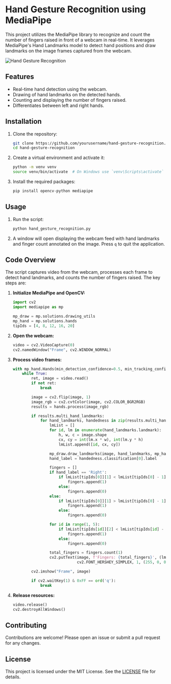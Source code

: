 # Hand Gesture Recognition using MediaPipe

This project utilizes the MediaPipe library to recognize and count the number of fingers raised in front of a webcam in real-time. It leverages MediaPipe's Hand Landmarks model to detect hand positions and draw landmarks on the image frames captured from the webcam.

![Hand Gesture Recognition](Capture%20d%E2%80%99%C3%A9cran%202024-06-17%20190334.png)

## Features

- Real-time hand detection using the webcam.
- Drawing of hand landmarks on the detected hands.
- Counting and displaying the number of fingers raised.
- Differentiates between left and right hands.

## Installation

1. Clone the repository:
    ```sh
    git clone https://github.com/yourusername/hand-gesture-recognition.git
    cd hand-gesture-recognition
    ```

2. Create a virtual environment and activate it:
    ```sh
    python -m venv venv
    source venv/bin/activate  # On Windows use `venv\Scripts\activate`
    ```

3. Install the required packages:
    ```sh
    pip install opencv-python mediapipe
    ```

## Usage

1. Run the script:
    ```sh
    python hand_gesture_recognition.py
    ```

2. A window will open displaying the webcam feed with hand landmarks and finger count annotated on the image. Press `q` to quit the application.

## Code Overview

The script captures video from the webcam, processes each frame to detect hand landmarks, and counts the number of fingers raised. The key steps are:

1. **Initialize MediaPipe and OpenCV:**
    ```python
    import cv2
    import mediapipe as mp

    mp_draw = mp.solutions.drawing_utils
    mp_hand = mp.solutions.hands
    tipIds = [4, 8, 12, 16, 20]
    ```

2. **Open the webcam:**
    ```python
    video = cv2.VideoCapture(0)
    cv2.namedWindow("Frame", cv2.WINDOW_NORMAL)
    ```

3. **Process video frames:**
    ```python
    with mp_hand.Hands(min_detection_confidence=0.5, min_tracking_confidence=0.5) as hands:
        while True:
            ret, image = video.read()
            if not ret:
                break

            image = cv2.flip(image, 1)
            image_rgb = cv2.cvtColor(image, cv2.COLOR_BGR2RGB)
            results = hands.process(image_rgb)

            if results.multi_hand_landmarks:
                for hand_landmarks, handedness in zip(results.multi_hand_landmarks, results.multi_handedness):
                    lmList = []
                    for id, lm in enumerate(hand_landmarks.landmark):
                        h, w, c = image.shape
                        cx, cy = int(lm.x * w), int(lm.y * h)
                        lmList.append([id, cx, cy])

                    mp_draw.draw_landmarks(image, hand_landmarks, mp_hand.HAND_CONNECTIONS)
                    hand_label = handedness.classification[0].label

                    fingers = []
                    if hand_label == 'Right':
                        if lmList[tipIds[0]][1] < lmList[tipIds[0] - 1][1]:
                            fingers.append(1)
                        else:
                            fingers.append(0)
                    else:
                        if lmList[tipIds[0]][1] > lmList[tipIds[0] - 1][1]:
                            fingers.append(1)
                        else:
                            fingers.append(0)

                    for id in range(1, 5):
                        if lmList[tipIds[id]][2] < lmList[tipIds[id] - 2][2]:
                            fingers.append(1)
                        else:
                            fingers.append(0)

                    total_fingers = fingers.count(1)
                    cv2.putText(image, f'Fingers: {total_fingers}', (lmList[0][1] - 10, lmList[0][2] - 10),
                                cv2.FONT_HERSHEY_SIMPLEX, 1, (255, 0, 0), 2)

            cv2.imshow("Frame", image)

            if cv2.waitKey(1) & 0xFF == ord('q'):
                break
    ```

4. **Release resources:**
    ```python
    video.release()
    cv2.destroyAllWindows()
    ```

## Contributing

Contributions are welcome! Please open an issue or submit a pull request for any changes.

## License

This project is licensed under the MIT License. See the [LICENSE](LICENSE) file for details.

